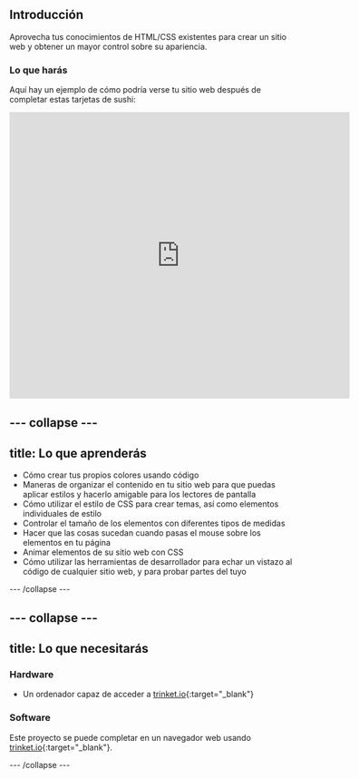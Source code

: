 ## Introducción

Aprovecha tus conocimientos de HTML/CSS existentes para crear un sitio web y obtener un mayor control sobre su apariencia.

### Lo que harás

Aquí hay un ejemplo de cómo podría verse tu sitio web después de completar estas tarjetas de sushi:

<div class="trinket">
  <iframe src="https://trinket.io/embed/html/0e7f7e6713?outputOnly=true&start=result" width="600" height="505" frameborder="0" marginwidth="0" marginheight="0" allowfullscreen>
  </iframe>
</div>

## \--- collapse \---

## title: Lo que aprenderás

+ Cómo crear tus propios colores usando código
+ Maneras de organizar el contenido en tu sitio web para que puedas aplicar estilos y hacerlo amigable para los lectores de pantalla
+ Cómo utilizar el estilo de CSS para crear temas, así como elementos individuales de estilo
+ Controlar el tamaño de los elementos con diferentes tipos de medidas
+ Hacer que las cosas sucedan cuando pasas el mouse sobre los elementos en tu página
+ Animar elementos de su sitio web con CSS
+ Cómo utilizar las herramientas de desarrollador para echar un vistazo al código de cualquier sitio web, y para probar partes del tuyo

\--- /collapse \---

## \--- collapse \---

## title: Lo que necesitarás

### Hardware

+ Un ordenador capaz de acceder a [trinket.io](https://trinket.io){:target="_blank"}

### Software

Este proyecto se puede completar en un navegador web usando [trinket.io](https://trinket.io){:target="_blank"}.

\--- /collapse \---